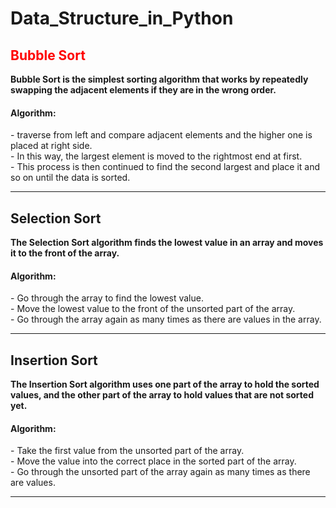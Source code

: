 # Data_Structure_in_Python
<h2 style="color: red;">Bubble Sort</h2>
<b>Bubble Sort is the simplest sorting algorithm that works by repeatedly swapping the adjacent elements if they are in the wrong order.</b>
<h4>Algorithm: </h4>
- traverse from left and compare adjacent elements and the higher one is placed at right side. <br>
- In this way, the largest element is moved to the rightmost end at first. <br>
- This process is then continued to find the second largest and place it and so on until the data is sorted.<br>
<hr>
<h2>Selection Sort</h2>
<b>The Selection Sort algorithm finds the lowest value in an array and moves it to the front of the array.</b>
<h4>Algorithm: </h4>
- Go through the array to find the lowest value.<br>
- Move the lowest value to the front of the unsorted part of the array.<br>
- Go through the array again as many times as there are values in the array.<br>
<hr>
<h2>Insertion Sort</h2>
<b>The Insertion Sort algorithm uses one part of the array to hold the sorted values, and the other part of the array to hold values that are not sorted yet.</b>
<h4>Algorithm: </h4>
- Take the first value from the unsorted part of the array.<br>
- Move the value into the correct place in the sorted part of the array.<br>
- Go through the unsorted part of the array again as many times as there are values.<br>
<hr>